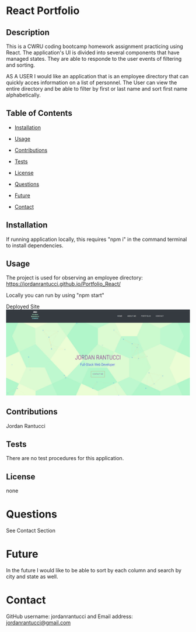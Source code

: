 # React Portfolio

## Description 

This is a CWRU coding bootcamp homework assignment practicing using React.  The application's UI is divided into several components that have managed states.  They are able to responde to the user events of filtering and sorting.

AS A USER I would like an application that is an employee directory that can quickly acces information on a list of personnel.  The User can view the entire directory and be able to filter by first or last name and sort first name alphabetically.


## Table of Contents

* [Installation](#installation)

* [Usage](#usage)

* [Contributions](#contributions)

* [Tests](#tests)

* [License](#license)

* [Questions](#questions)

* [Future](#future)

* [Contact](#contact)

## Installation
If running application locally, this requires "npm i" in the command terminal to install dependencies.  

## Usage
The project is used for observing an employee directory: https://jordanrantucci.github.io/Portfolio_React/

Locally you can run by using "npm start"


Deployed Site
![Alt Text](assets/Home.jpg)


## Contributions
Jordan Rantucci

## Tests
There are no test procedures for this application.

## License 
none

# Questions
See Contact Section

# Future
In the future I would like to be able to sort by each column and search by city and state as well.

# Contact

GitHub username: jordanrantucci and Email address: jordanrantucci@gmail.com


